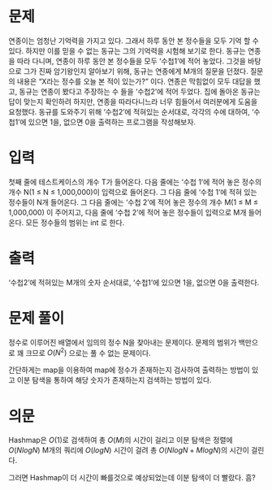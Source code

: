 # 문제
연종이는 엄청난 기억력을 가지고 있다. 그래서 하루 동안 본 정수들을 모두 기억 할 수 있다. 하지만 이를 믿을 수 없는 동규는 그의 기억력을 시험해 보기로 한다. 동규는 연종을 따라 다니며, 연종이 하루 동안 본 정수들을 모두 ‘수첩1’에 적어 놓았다. 그것을 바탕으로 그가 진짜 암기왕인지 알아보기 위해, 동규는 연종에게 M개의 질문을 던졌다. 질문의 내용은 “X라는 정수를 오늘 본 적이 있는가?” 이다. 연종은 막힘없이 모두 대답을 했고, 동규는 연종이 봤다고 주장하는 수 들을 ‘수첩2’에 적어 두었다. 집에 돌아온 동규는 답이 맞는지 확인하려 하지만, 연종을 따라다니느라 너무 힘들어서 여러분에게 도움을 요청했다. 동규를 도와주기 위해 ‘수첩2’에 적혀있는 순서대로, 각각의 수에 대하여, ‘수첩1’에 있으면 1을, 없으면 0을 출력하는 프로그램을 작성해보자.

# 입력
첫째 줄에 테스트케이스의 개수 T가 들어온다. 다음 줄에는 ‘수첩 1’에 적어 놓은 정수의 개수 N(1 ≤ N ≤ 1,000,000)이 입력으로 들어온다. 그 다음 줄에  ‘수첩 1’에 적혀 있는 정수들이 N개 들어온다. 그 다음 줄에는 ‘수첩 2’에 적어 놓은 정수의 개수 M(1 ≤ M ≤ 1,000,000) 이 주어지고, 다음 줄에 ‘수첩 2’에 적어 놓은 정수들이 입력으로 M개 들어온다. 모든 정수들의 범위는 int 로 한다.

# 출력
‘수첩2’에 적혀있는 M개의 숫자 순서대로, ‘수첩1’에 있으면 1을, 없으면 0을 출력한다.

# 문제 풀이
정수로 이루어진 배열에서 임의의 정수 N을 찾아내는 문제이다. 문제의 범위가 백만으로 꽤 크므로 $O(N^2)$ 으로는 풀 수 없는 문제이다.

간단하게는 map을 이용하여 map에 정수가 존재하는지 검사하여 출력하는 방법이 있고 이분 탐색을 통하여 해당 숫자가 존재하는지 검색하는 방법이 있다.

# 의문
Hashmap은 $O(1)$로 검색하여 총 $O(M)$의 시간이 걸리고 이분 탐색은 정렬에 $O(N log N)$ M개의 쿼리에 $O(log N)$ 시간이 걸려 총 $O(N log N + M log N)$의 시간이 걸린다.

그러면 Hashmap이 더 시간이 빠를것으로 예상되었는데 이분 탐색이 더 빨랐다. 흠?

